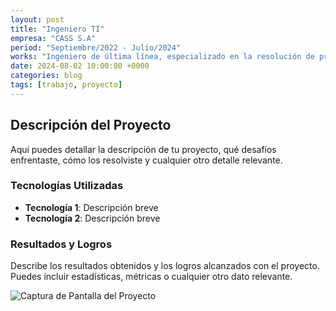 ```yaml
---
layout: post
title: "Ingeniero TI"
empresa: "CASS S.A"
period: "Septiembre/2022 - Julio/2024"
works: "Ingeniero de última línea, especializado en la resolución de problemas avanzados y en la implementación de soluciones tecnológicas complejas."
date: 2024-08-02 10:00:00 +0000
categories: blog
tags: [trabajo, proyecto]
---
```


## Descripción del Proyecto

Aquí puedes detallar la descripción de tu proyecto, qué desafíos enfrentaste, cómo los resolviste y cualquier otro detalle relevante.

### Tecnologías Utilizadas

- **Tecnología 1**: Descripción breve
- **Tecnología 2**: Descripción breve

### Resultados y Logros

Describe los resultados obtenidos y los logros alcanzados con el proyecto. Puedes incluir estadísticas, métricas o cualquier otro dato relevante.

![Captura de Pantalla del Proyecto](ruta/a/la/imagen.png)

